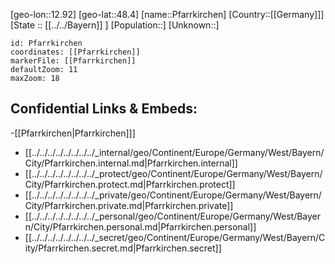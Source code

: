 ﻿---
location: [48.4,12.92]
mapzoom: [7,12] 
mapmarker: city 
type: City
tags:
- geo/City


SpocWebEntityId: 33343
isDeleted: false
confidential: public

---
[geo-lon::12.92]
[geo-lat::48.4]
[name::Pfarrkirchen]
[Country::[[Germany]]]
[State :: [[../../Bayern]] ]
[Population::]
[Unknown::]


```leaflet
id: Pfarrkirchen
coordinates: [[Pfarrkirchen]]
markerFile: [[Pfarrkirchen]]
defaultZoom: 11 
maxZoom: 18
```


## Confidential Links & Embeds: 
-[[Pfarrkirchen|Pfarrkirchen]]] 
- [[../../../../../../../../_internal/geo/Continent/Europe/Germany/West/Bayern/City/Pfarrkirchen.internal.md|Pfarrkirchen.internal]] 
- [[../../../../../../../../_protect/geo/Continent/Europe/Germany/West/Bayern/City/Pfarrkirchen.protect.md|Pfarrkirchen.protect]] 
- [[../../../../../../../../_private/geo/Continent/Europe/Germany/West/Bayern/City/Pfarrkirchen.private.md|Pfarrkirchen.private]] 
- [[../../../../../../../../_personal/geo/Continent/Europe/Germany/West/Bayern/City/Pfarrkirchen.personal.md|Pfarrkirchen.personal]] 
- [[../../../../../../../../_secret/geo/Continent/Europe/Germany/West/Bayern/City/Pfarrkirchen.secret.md|Pfarrkirchen.secret]] 
